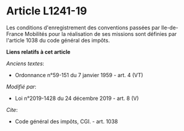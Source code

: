 # Article L1241-19

Les conditions d'enregistrement des conventions passées par Ile-de-France Mobilités pour la réalisation de ses missions sont
définies par l'article 1038 du code général des impôts.

**Liens relatifs à cet article**

_Anciens textes_:

  - Ordonnance n°59-151 du 7 janvier 1959 - art. 4 (VT)

_Modifié par_:

  - Loi n°2019-1428 du 24 décembre 2019 - art. 8 (V)

_Cite_:

  - Code général des impôts, CGI. - art. 1038
